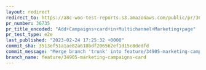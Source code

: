 ```yaml
---
layout: redirect
redirect_to: https://a8c-woo-test-reports.s3.amazonaws.com/public/pr/36735/e2e/index.html
pr_number: 36735
pr_title_encoded: "Add+Campaigns+card+in+Multichannel+Marketing+page"
pr_test_type: e2e
last_published: "2023-02-24 17:25:32 +0000"
commit_sha: 3513ef51a1ae82a618bdf206562ef1d15c8dedfd
commit_message: "Merge branch 'trunk' into feature/34905-marketing-campaigns-card"
branch_name: feature/34905-marketing-campaigns-card
---
```

